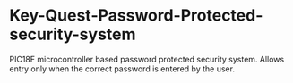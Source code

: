 # Key-Quest-Password-Protected-security-system
PIC18F microcontroller based password protected security system. Allows entry only when the correct password is entered by the user.
